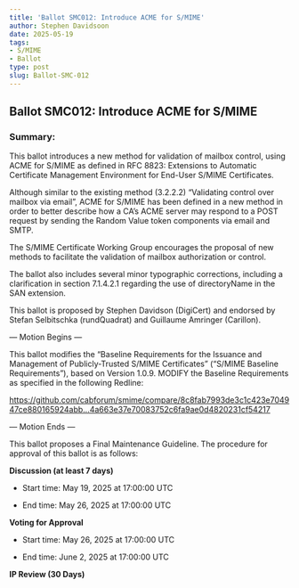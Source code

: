 ```yaml
---
title: 'Ballot SMC012: Introduce ACME for S/MIME'
author: Stephen Davidsoon
date: 2025-05-19
tags:
- S/MIME
- Ballot
type: post
slug: Ballot-SMC-012
---
```

## Ballot SMC012: Introduce ACME for S/MIME

### Summary: 

This ballot introduces a new method for validation of mailbox control, using ACME for S/MIME as defined in RFC 8823: Extensions to Automatic Certificate Management Environment for End-User S/MIME Certificates.

Although similar to the existing method (3.2.2.2) “Validating control over mailbox via email”, ACME for S/MIME has been defined in a new method in order to better describe how a CA’s ACME server may respond to a POST request by sending the Random Value token components via email and SMTP.

The S/MIME Certificate Working Group encourages the proposal of new methods to facilitate the validation of mailbox authorization or control.

The ballot also includes several minor typographic corrections, including a clarification in section 7.1.4.2.1 regarding the use of directoryName in the SAN extension.

This ballot is proposed by Stephen Davidson (DigiCert) and endorsed by Stefan Selbitschka (rundQuadrat) and Guillaume Amringer (Carillon).

— Motion Begins —

This ballot modifies the “Baseline Requirements for the Issuance and Management of Publicly-Trusted S/MIME Certificates” (“S/MIME Baseline Requirements”), based on Version 1.0.9.
MODIFY the Baseline Requirements as specified in the following Redline:

https://github.com/cabforum/smime/compare/8c8fab7993de3c1c423e704947ce880165924abb...4a663e37e70083752c6fa9ae0d4820231cf54217

— Motion Ends —

This ballot proposes a Final Maintenance Guideline. The procedure for approval of this ballot is as follows:

**Discussion (at least 7 days)**

* Start time: May 19, 2025 at 17:00:00 UTC

* End time: May 26, 2025 at 17:00:00 UTC

**Voting for Approval**

* Start time: May 26, 2025 at 17:00:00 UTC

* End time: June 2, 2025 at 17:00:00 UTC

**IP Review (30 Days)**

